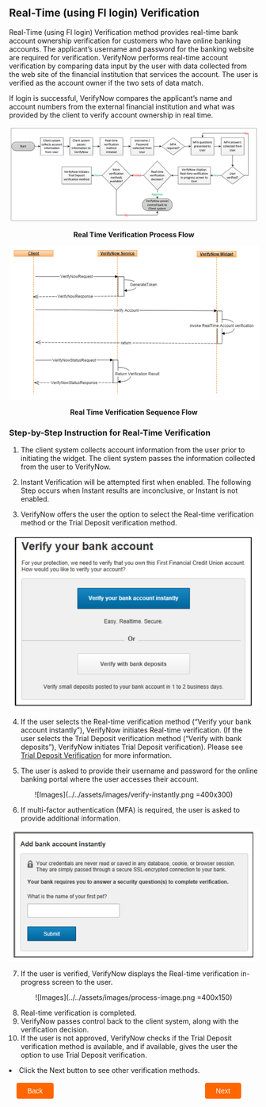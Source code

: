 ## Real-Time (using FI login) Verification

Real-Time (using FI login) Verification  method provides real-time bank account ownership verification for customers who have online banking accounts. The applicant’s username and password for the banking website are required for verification. VerifyNow performs real-time account verification by comparing data input by the user with data collected from the web site of the financial institution that services the account. The user is verified as the account owner if the two sets of data match.

If login is successful, VerifyNow compares the applicant’s name and account numbers from the external financial institution and what was provided by the client to verify account ownership in real time.

<center>

![Images](../../assets/images/rtv-process-flow.png)

<b>Real Time Verification Process Flow</b>
</center>

<center>

![Images](../../assets/images/rtv-sequence.png)

<b>Real Time Verification Sequence Flow</b>

</center>

### Step-by-Step Instruction for Real-Time Verification

1.	The client system collects account information from the user prior to initiating the widget. The client system passes the information collected from the user to VerifyNow.
                         
2.	Instant Verification will be attempted first when enabled. The following Step occurs when Instant results are inconclusive, or Instant is not enabled. 

3.	VerifyNow offers the user the option to select the Real-time verification method or the Trial Deposit verification method.

<center>

![Images](../../assets/images/50-50-page.png)

</center>

4.	If the user selects the Real-time verification method (“Verify your bank account instantly”), VerifyNow initiates Real-time verification.  (If the user selects the Trial Deposit verification method (“Verify with bank deposits”), VerifyNow initiates Trial Deposit verification). Please see [Trial Deposit Verification](?path=docs/verifynow-account-verification-method/trial-deposit-verification.md) for more information.


5.	The user is asked to provide their username and password for the online banking portal where the user accesses their account.


<center>

![Images](../../assets/images/verify-instantly.png =400x300)

</center>

6.	If multi-factor authentication (MFA) is required, the user is asked to provide additional information.

<center>

![Images](../../assets/images/add-account-instant.png)

</center>

7.	If the user is verified, VerifyNow displays the Real-time verification in-progress screen to the user.

<center>

![Images](../../assets/images/process-image.png =400x150)

</center>

8.	Real-time verification is completed.
9.	VerifyNow passes control back to the client system, along with the verification decision.
10.	If the user is not approved, VerifyNow checks if the Trial Deposit verification method is available, and if available, gives the user the option to use Trial Deposit verification.

<li>Click the Next button to see other verification methods.</li></br>

<div class="debit-card-button-container">
<div class="debit-card-left-button">
<a href="?path=docs/verifynow-account-verification-method.md">Back</a>
</div>
<div class="debit-card-right-button"><a href="?path=docs/verifynow-account-verification-method/trial-deposit-verification.md">Next</a></div>
</div>

<style>
    .debit-card-button-container {
        position: relative;
        width: 100%;
        height: 30px;
        font-family: sans-serif;
        margin: 0px 15px;
    }
    .debit-card-left-button a,
    .debit-card-right-button a{
        position: absolute;
        display: inline;
        border: 0px;
        background: rgb(255, 102, 0);
        color: rgb(255, 255, 255);
        padding: 8px 22px;
        cursor: pointer;
        border-radius: 4px;                                
        text-align: center;
        text-decoration: none;
        transition: all 0.3s ease;
    }
    .debit-card-left-button a{ 
        left: 0;
    }
    .debit-card-right-button a{
        right: 10%;
    }
    .debit-card-left-button a:hover,
    .debit-card-right-button a:hover {
        color: #f60;
        background-color: white;
        border: 2px solid #f60;
    }
    .confirm-button {
        padding: 2px;
        font-weight: bold;
    }
</style>
